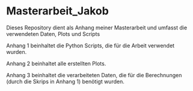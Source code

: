 # Masterarbeit_Jakob
Dieses Repository dient als Anhang meiner Masterarbeit und umfasst die verwendeten Daten, Plots und Scripts


Anhang 1 beinhaltet die Python Scripts, die für die Arbeit verwendet wurden.

Anhang 2 beinhaltet alle erstellten Plots. 

Anhang 3 beinhaltet die verarbeiteten Daten, die für die Berechnungen (durch die Skrips in Anhang 1) benötigt wurden.  
